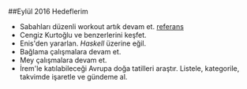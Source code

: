 ##Eylül 2016 Hedeflerim

- Sabahları düzenli workout artık devam et. [referans](http://well.blogs.nytimes.com/projects/workouts/)
- Cengiz Kurtoğlu ve benzerlerini keşfet.
- Enis'den yararlan. *Haskell* üzerine eğil.
- Bağlama çalışmalara devam et.
- Mey çalışmalara devam et. 
- İrem'le katılabileceği Avrupa doğa tatilleri araştır. Listele, kategorile, takvimde işaretle ve gündeme al.
